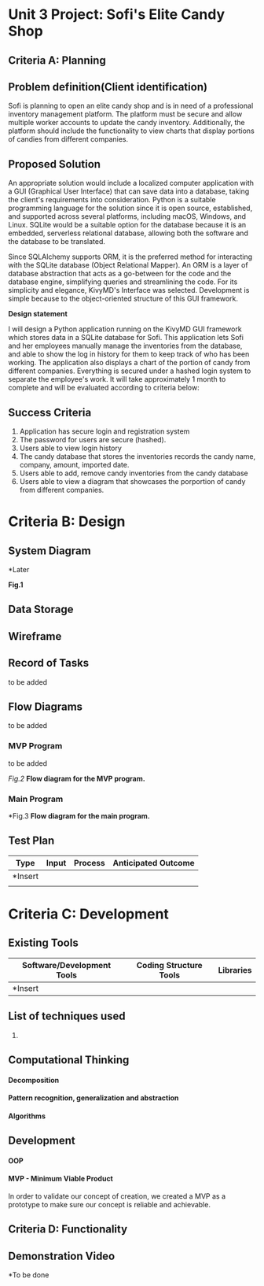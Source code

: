 # Unit 3 Project: Sofi's Elite Candy Shop

## Criteria A: Planning

## Problem definition(Client identification)
Sofi is planning to open an elite candy shop and is in need of a professional inventory management platform. The platform must be secure and allow multiple worker accounts to update the candy inventory. Additionally, the platform should include the functionality to view charts that display portions of candies from different companies.

## Proposed Solution
An appropriate solution would include a localized computer application with a GUI (Graphical User Interface) that can save data into a database, taking the client's requirements into consideration. Python is a suitable programming language for the solution since it is open source, established, and supported across several platforms, including macOS, Windows, and Linux. SQLite would be a suitable option for the database because it is an embedded, serverless relational database, allowing both the software and the database to be translated.

Since SQLAlchemy supports ORM, it is the preferred method for interacting with the SQLite database (Object Relational Mapper). An ORM is a layer of database abstraction that acts as a go-between for the code and the database engine, simplifying queries and streamlining the code. For its simplicity and elegance, KivyMD's Interface was selected. Development is simple because to the object-oriented structure of this GUI framework. 

**Design statement**  

I will design a Python application running on the KivyMD GUI framework which stores data in a SQLite database for Sofi. This application lets Sofi and her employees manually manage the inventories from the database, and able to show the log in history for them to keep track of who has been working. 
The application also displays a chart of the portion of candy from different companies. Everything is secured under a hashed login system to separate the employee's work. It will take approximately 1 month to complete and will be evaluated according to criteria below:


## Success Criteria

1. Application has secure login and registration system
2. The password for users are secure (hashed).
3. Users able to view login history
4. The candy database that stores the inventories records the candy name, company, amount, imported date.
5. Users able to add, remove candy inventories from the candy database
6. Users able to view a diagram that showcases the porportion of candy from different companies.


# Criteria B: Design

## System Diagram

*Later

**Fig.1** 

## Data Storage



## Wireframe



## Record of Tasks
to be added
## Flow Diagrams
to be added
### MVP Program

to be added

*Fig.2* **Flow diagram for the MVP program.**

### Main Program



*Fig.3 **Flow diagram for the main program.**

## Test Plan

| Type    | Input | Process | Anticipated Outcome |
| ------- | ----- | ------- | ------------------- |
| *Insert |       |         |                     |
|         |       |         |                     |

# Criteria C: Development

## Existing Tools

| Software/Development Tools | Coding Structure Tools | Libraries |
| -------------------------- | ---------------------- | --------- |
| *Insert                    |                        |           |

## List of techniques used

1. 

## Computational Thinking

#### Decomposition



#### Pattern recognition, generalization and abstraction



#### Algorithms



## Development

#### OOP

#### MVP - Minimum Viable Product

In order to validate our concept of creation, we created a MVP as a prototype to make sure our concept is reliable and
achievable. 

## Criteria D: Functionality



## Demonstration Video

*To be done
